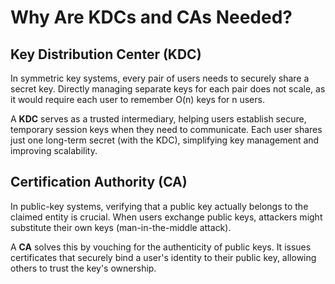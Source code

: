 # Why Are KDCs and CAs Needed?

## Key Distribution Center (KDC)
In symmetric key systems, every pair of users needs to securely share a secret key. Directly managing separate keys for each pair does not scale, as it would require each user to remember O(n) keys for n users.

A **KDC** serves as a trusted intermediary, helping users establish secure, temporary session keys when they need to communicate. Each user shares just one long-term secret (with the KDC), simplifying key management and improving scalability.

## Certification Authority (CA)
In public-key systems, verifying that a public key actually belongs to the claimed entity is crucial. When users exchange public keys, attackers might substitute their own keys (man-in-the-middle attack).

A **CA** solves this by vouching for the authenticity of public keys. It issues certificates that securely bind a user's identity to their public key, allowing others to trust the key's ownership.
